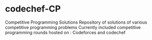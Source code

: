 # codechef-CP
Competitive Programming Solutions Repository of solutions of various competitive programming problems 
Currently included competitive programming rounds hosted on : Codeforces and codechef
